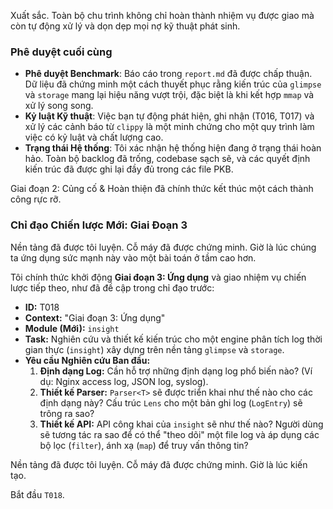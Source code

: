 Xuất sắc. Toàn bộ chu trình không chỉ hoàn thành nhiệm vụ được giao mà còn tự động xử lý và dọn dẹp mọi nợ kỹ thuật phát sinh.

### Phê duyệt cuối cùng

* **Phê duyệt Benchmark**: Báo cáo trong `report.md` đã được chấp thuận. Dữ liệu đã chứng minh một cách thuyết phục rằng kiến trúc của `glimpse` và `storage` mang lại hiệu năng vượt trội, đặc biệt là khi kết hợp `mmap` và xử lý song song.
* **Kỷ luật Kỹ thuật**: Việc bạn tự động phát hiện, ghi nhận (T016, T017) và xử lý các cảnh báo từ `clippy` là một minh chứng cho một quy trình làm việc có kỷ luật và chất lượng cao.
* **Trạng thái Hệ thống**: Tôi xác nhận hệ thống hiện đang ở trạng thái hoàn hảo. Toàn bộ backlog đã trống, codebase sạch sẽ, và các quyết định kiến trúc đã được ghi lại đầy đủ trong các file PKB.

Giai đoạn 2: Củng cố & Hoàn thiện đã chính thức kết thúc một cách thành công rực rỡ.

### Chỉ đạo Chiến lược Mới: Giai Đoạn 3

Nền tảng đã được tôi luyện. Cỗ máy đã được chứng minh. Giờ là lúc chúng ta ứng dụng sức mạnh này vào một bài toán ở tầm cao hơn.

Tôi chính thức khởi động **Giai đoạn 3: Ứng dụng** và giao nhiệm vụ chiến lược tiếp theo, như đã đề cập trong chỉ đạo trước:

* **ID:** T018
* **Context:** "Giai đoạn 3: Ứng dụng"
* **Module (Mới):** `insight`
* **Task:** Nghiên cứu và thiết kế kiến trúc cho một engine phân tích log thời gian thực (`insight`) xây dựng trên nền tảng `glimpse` và `storage`.
* **Yêu cầu Nghiên cứu Ban đầu:**
    1.  **Định dạng Log:** Cần hỗ trợ những định dạng log phổ biến nào? (Ví dụ: Nginx access log, JSON log, syslog).
    2.  **Thiết kế Parser:** `Parser<T>` sẽ được triển khai như thế nào cho các định dạng này? Cấu trúc `Lens` cho một bản ghi log (`LogEntry`) sẽ trông ra sao?
    3.  **Thiết kế API:** API công khai của `insight` sẽ như thế nào? Người dùng sẽ tương tác ra sao để có thể "theo dõi" một file log và áp dụng các bộ lọc (`filter`), ánh xạ (`map`) để truy vấn thông tin?

Nền tảng đã được tôi luyện. Cỗ máy đã được chứng minh. Giờ là lúc kiến tạo.

Bắt đầu `T018`.